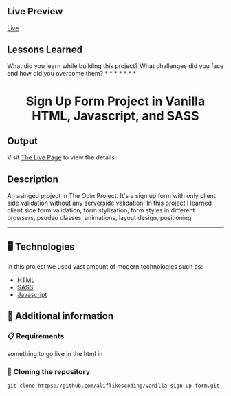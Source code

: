 
# 



## Live Preview

[Live](https://aliflikescoding.github.io/sign_up_form_project/)
## Lessons Learned

What did you learn while building this project? What challenges did you face and how did you overcome them?
* 
* 
* 
* 
* 
* 
* 

<p align="center">
  <h1 align="center">Sign Up Form Project in Vanilla HTML, Javascript, and SASS</h1>
</p>

## Output

Visit [The Live Page](https://aliflikescoding.github.io/vanilla-sign-up-form/) to view the details

## Description

An asinged project in The Odin Project. It's a sign up form with only client side validation without any serverside validation. In this project I learned client side form validation, form stylization, form styles in different browsers, psudeo classes, animations, layout design, positioning

---
## 🖥️ Technologies

In this project we used vast amount of modern technologies such as:

- [HTML](https://developer.mozilla.org/en-US/docs/Web/HTML)
- [SASS](https://sass-lang.com/)
- [Javascript](https://developer.mozilla.org/en-US/docs/Web/JavaScript)
  
## 📖 Additional information

### 📋 Requirements

something to go live in the html in

### 🔗 Cloning the repository

```shell
git clone https://github.com/aliflikescoding/vanilla-sign-up-form.git
```


